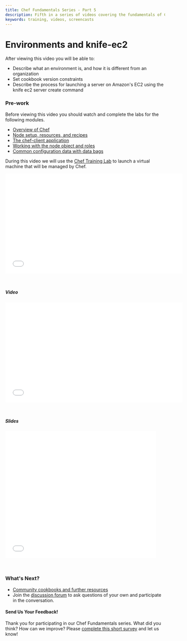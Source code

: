 ```yaml
---
title: Chef Fundamentals Series - Part 5
description: Fifth in a series of videos covering the fundamentals of Chef.
keywords: training, videos, screencasts
---
```

# Environments and knife-ec2

After viewing this video you will be able to:

* Describe what an environment is, and how it is different from an organization
* Set cookbook version constraints
* Describe the process for launching a server on Amazon's EC2 using the <codeinline>knife ec2 server create</codeinline> command

### Pre-work

Before viewing this video you should watch and complete the labs for the following modules.

* [Overview of Chef][spring-fund-week-1]
* [Node setup, resources, and recipes][spring-fund-week-2]
* [The chef-client application][week2-homework]
* [Working with the node object and roles][spring-fund-week-3]
* [Common configuration data with data bags][spring-fund-week-4]

During this video we will use the [Chef Training Lab][chef-lab] to launch a virtual machine that will be managed by Chef.

<iframe width="560" height="315" src="//www.youtube.com/embed/9bidpd-LiNw" frameborder="0" allowfullscreen></iframe>

<p>&nbsp;</p>

##### Video

<iframe width="560" height="315" src="//www.youtube.com/embed/NI45i5IoF7I" frameborder="0" allowfullscreen></iframe>

<p>&nbsp;</p>

##### Slides

<iframe src="//www.slideshare.net/slideshow/embed_code/36206195" width="476" height="400" frameborder="0" marginwidth="0" marginheight="0" scrolling="no"></iframe>

<p>&nbsp;</p>

### What's Next?

* [Community cookbooks and further resources][spring-fund-week-6]
* Join the [discussion forum][discussion-forum] to ask questions of your own and participate in the conversation.


#### Send Us Your Feedback!

Thank you for participating in our Chef Fundamentals series.  What did you think?  How can we improve?  Please [complete this short survey][survey] and let us know!

[spring-fund-week-1]: /screencasts/spring-fundamentals/week-1
[spring-fund-week-2]: /screencasts/spring-fundamentals/week-2
[week2-homework]: /screencasts/spring-fundamentals/week-2/#homework
[spring-fund-week-3]: /screencasts/spring-fundamentals/week-3
[spring-fund-week-4]: /screencasts/spring-fundamentals/week-4
[spring-fund-week-5]: /screencasts/spring-fundamentals/week-5
[spring-fund-week-6]: /screencasts/spring-fundamentals/week-6
[chef-lab]: /screencasts/spring-fundamentals/chef-lab
[discussion-forum]: https://groups.google.com/d/forum/learnchef-fundamentals-webinar
[survey]: http://evocalize.com/consumer/survey/chef/springwebinar-5
